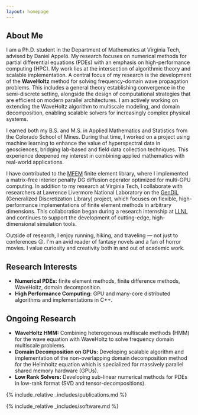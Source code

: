 ```yaml
---
layout: homepage
---
```


## About Me

I am a Ph.D. student in the Department of Mathematics at Virginia Tech, advised by Daniel Appelö. My research focuses on numerical methods for partial differential equations (PDEs) with an emphasis on high-performance computing (HPC). My work lies at the intersection of algorithmic theory and scalable implementation. A central focus of my research is the development of the __WaveHoltz__ method for solving frequency-domain wave propagation problems. This includes a general theory establishing convergence in the semi-discrete setting, alongside the design of computational strategies that are efficient on modern parallel architectures. I am actively working on extending the WaveHoltz algorithm to multiscale modeling, and domain decomposition, enabling scalable solvers for increasingly complex physical systems.

I earned both my B.S. and M.S. in Applied Mathematics and Statistics from the Colorado School of Mines. During that time, I worked on a project using machine learning to enhance the value of hyperspectral data in geosciences, bridging lab-based and field data collection techniques. This experience deepened my interest in combining applied mathematics with real-world applications.

I have contributed to the [MFEM](https://mfem.org) finite element library, where I implemented a matrix-free interior penalty DG diffusion operator optimized for multi-GPU computing. In addition to my research at Virginia Tech, I collaborate with researchers at Lawrence Livermore National Laboratory on the [GenDiL](https://github.com/GenDiL/GenDiL) (Generalized Discretization Library) project, which focuses on flexible, high-performance implementations of finite element methods in arbitrary dimensions. This collaboration began during a research internship at [LLNL](https://www.llnl.gov) and continues to support the development of cutting-edge, high-dimensional simulation tools.

Outside of research, I enjoy running, hiking, and traveling — not just to conferences 😉. I'm an avid reader of fantasy novels and a fan of horror movies. I value curiosity and creativity both in and out of academic work.

## Research Interests

- **Numerical PDEs:** finite element methods, finite difference methods, WaveHoltz, domain decomposition.
- **High Performance Computing:** GPU and many-core distributed algorithms and implementations in C++.

## Ongoing Research

- **WaveHoltz HMM:** Combining heterogenous multiscale methods (HMM) for the wave equation with WaveHoltz to solve frequency domain multiscale problems.
- **Domain Decomposition on GPUs:** Developing scalable algorithm and implementation of the non-overlapping domain decomposition method for the Helmholtz equation which is specialized for massively parallel shared memory hardware (GPUs).
- **Low Rank Solvers:** Developing sub-linear numerical methods for PDEs in low-rank format (SVD and tensor-decompositions).

{% include_relative _includes/publications.md %}

<!-- {% include_relative _includes/services.md %} -->

{% include_relative _includes/software.md %}
